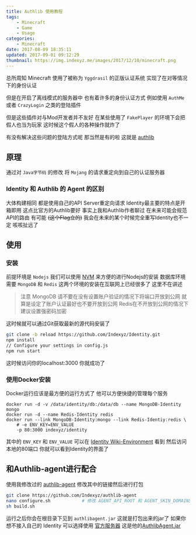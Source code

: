 ```yaml
---
title: Authlib 使用教程
tags: 
    - Minecraft
    - Game
    - Usage
categories:
    - Minecraft
date: 2017-08-09 18:35:11
updated: 2017-09-01 09:12:29
thumbnail: https://img.indexyz.me/images/2017/12/10/minecraft.png
---
```

总所周知 Minecraft 使用了被称为 `Yggdrasil`  的正版认证系统 实现了在对等情况下的身份认证

<!-- more -->

但是在开启了离线模式的服务器中 也有着许多的身份认证方式 例如使用 `AuthMe` 或者 `CrazyLogin` 之类的登陆插件

但是这些插件对与Mod开发者并不友好 在某些使用了 `FakePlayer` 的环境下会把假人也当为玩家 这时候这个假人的各种操作就炸了

有没有解决这些问题的登陆方式呢 那当然是有的啦 这就是 [authlib](https://github.com/to2mbn/authlib-agent)

## 原理
通过对 `Java字节码` 的修改 将 `Mojang` 的请求重定向到自己的认证服务器

### Identity 和 Authlib 的 Agent 的区别
大体构建相同 都是使用自己的API Server重定向请求
Identity最主要的特点是开箱即用 这点比官方的Authlib要好
事实上我和Authlib作者聊过 在未来可能会规范API的路由
有可能 ~~(这个Flag立的)~~ 我会在未来的某个时候完全重写Identity也不一定 咳咳扯远了

## 使用
### 安装 
前提环境是 `Nodejs` 我们可以使用 [NVM](https://github.com/creationix/nvm) 来方便的进行Nodejs的安装
数据库环境需要 `MongoDB` 和 `Redis` 这两个环境的安装在互联网上已经很多了 这里不在讲述 
> 注意 
> MongoDB 请不要在没有设置账户验证的情况下将端口开放到公网 就算是设定了账户认证最好也不要开放到公网 
> Redis在不开放到公网的情况下建议设置强密码加密 

这时候就可以通过Git获取最新的源代码安装了
```bash
git clone -b reload https://github.com/Indexyz/Identity.git
npm install
// Configure your settings in config.js
npm run start
```
这时候访问你的localhost:3000 
你就成功了
### 使用Docker安装
Docker运行应该是最方便的运行方式了 他可以方便快捷的管理每个服务
```
docker run -d -v /data/identity/db:/data/db --name MongoDB-Identity mongo
docker run -d --name Redis-Identity redis
docker run --link MongoDB-Identity:mongo --link Redis-Identiy:redis \
    # -e ENV_KEY=ENV_VALUE
    -p 80:3000 indexyz/identity
```
其中的 `ENV_KEY` 和 `ENV_VALUE` 可以在 [Identity Wiki-Environment](https://github.com/Indexyz/Identity/wiki/Environment) 看到
然后访问本地的80端口 你就可以看到Identity的界面了
## 和Authlib-agent进行配合
使用我修改过的 [authlib-agent](https://github.com/Indexyz/authlib-agent) 修改其中的链接然后进行打包
```bash
git clone https://github.com/Indexyz/authlib-agent
nano configure.sh            # 修改 AGENT_API_ROOT 和 AGENT_SKIN_DOMAINS
sh build.sh
```
运行之后你会在根目录下见到 `authlibagent.jar` 这就是打包出来的jar了
如果你想不接入自己的 Identity 可以选择使用 [官方服务器](http://authentication.mcdev.se/) 
这是他的[AuthlibAgent.jar](https://public.hyperworld.xyz/Gamer/Minecraft/AuthLib/authlibagent.jar)
